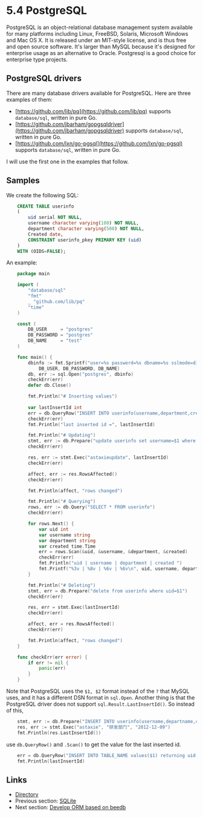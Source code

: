 # 5.4 PostgreSQL

PostgreSQL is an object-relational database management system available for many platforms including Linux, FreeBSD, Solaris, Microsoft Windows and Mac OS X. It is released under an MIT-style license, and is thus free and open source software. It's larger than MySQL because it's designed for enterprise usage as an alternative to Oracle. Postgresql is a good choice for enterprise type projects.

## PostgreSQL drivers

There are many database drivers available for PostgreSQL. Here are three examples of them:

- [https://github.com/lib/pq](https://github.com/lib/pq) supports `database/sql`, written in pure Go.
- [https://github.com/jbarham/gopgsqldriver](https://github.com/jbarham/gopgsqldriver) supports `database/sql`, written in pure Go.
- [https://github.com/lxn/go-pgsql](https://github.com/lxn/go-pgsql) supports `database/sql`, written in pure Go.

I will use the first one in the examples that follow.

## Samples

We create the following SQL:
```sql
	CREATE TABLE userinfo
	(
	    uid serial NOT NULL,
	    username character varying(100) NOT NULL,
	    department character varying(500) NOT NULL,
	    Created date,
	    CONSTRAINT userinfo_pkey PRIMARY KEY (uid)
	)
	WITH (OIDS=FALSE);
```
An example:
```Go
	package main

	import (
		"database/sql"
		"fmt"
		_ "github.com/lib/pq"
		"time"
	)

	const (
		DB_USER     = "postgres"
		DB_PASSWORD = "postgres"
		DB_NAME     = "test"
	)

	func main() {
		dbinfo := fmt.Sprintf("user=%s password=%s dbname=%s sslmode=disable",
			DB_USER, DB_PASSWORD, DB_NAME)
		db, err := sql.Open("postgres", dbinfo)
		checkErr(err)
		defer db.Close()

		fmt.Println("# Inserting values")
	
		var lastInsertId int
		err = db.QueryRow("INSERT INTO userinfo(username,department,created) VALUES($1,$2,$3) returning uid;", "astaxie", "研发部门", "2012-12-09").Scan(&lastInsertId)
		checkErr(err)
		fmt.Println("last inserted id =", lastInsertId)

		fmt.Println("# Updating")
		stmt, err := db.Prepare("update userinfo set username=$1 where uid=$2")
		checkErr(err)

		res, err := stmt.Exec("astaxieupdate", lastInsertId)
		checkErr(err)

		affect, err := res.RowsAffected()
		checkErr(err)

		fmt.Println(affect, "rows changed")

		fmt.Println("# Querying")
		rows, err := db.Query("SELECT * FROM userinfo")
		checkErr(err)

		for rows.Next() {
			var uid int
			var username string
			var department string
			var created time.Time
			err = rows.Scan(&uid, &username, &department, &created)
			checkErr(err)
			fmt.Println("uid | username | department | created ")
			fmt.Printf("%3v | %8v | %6v | %6v\n", uid, username, department, created)
		}

		fmt.Println("# Deleting")
		stmt, err = db.Prepare("delete from userinfo where uid=$1")
		checkErr(err)

		res, err = stmt.Exec(lastInsertId)
		checkErr(err)

		affect, err = res.RowsAffected()
		checkErr(err)

		fmt.Println(affect, "rows changed")
	}

	func checkErr(err error) {
		if err != nil {
			panic(err)
		}
	}
```
Note that PostgreSQL uses the `$1, $2` format instead of the `?` that MySQL uses, and it has a different DSN format in `sql.Open`. 
Another thing is that the PostgreSQL driver does not support `sql.Result.LastInsertId()`.
So instead of this,
```Go
	stmt, err := db.Prepare("INSERT INTO userinfo(username,departname,created) VALUES($1,$2,$3);")
	res, err := stmt.Exec("astaxie", "研发部门", "2012-12-09")
	fmt.Println(res.LastInsertId())
```
use `db.QueryRow()` and `.Scan()` to get the value for the last inserted id.
```Go
	err = db.QueryRow("INSERT INTO TABLE_NAME values($1) returning uid;",	VALUE1").Scan(&lastInsertId)
	fmt.Println(lastInsertId)
```
## Links

- [Directory](preface.md)
- Previous section: [SQLite](05.3.md)
- Next section: [Develop ORM based on beedb](05.5.md)
